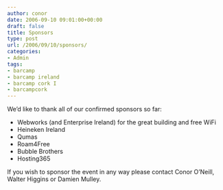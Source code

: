 ```yaml
---
author: conor
date: 2006-09-10 09:01:00+00:00
draft: false
title: Sponsors
type: post
url: /2006/09/10/sponsors/
categories:
- Admin
tags:
- barcamp
- barcamp ireland
- barcamp cork I
- barcampcork
---
```


We’d like to thank all of our confirmed sponsors so far:

* Webworks (and Enterprise Ireland) for the great building and free WiFi
* Heineken Ireland
* Qumas
* Roam4Free
* Bubble Brothers
* Hosting365

If you wish to sponsor the event in any way please contact Conor O’Neill, Walter Higgins or Damien Mulley.
